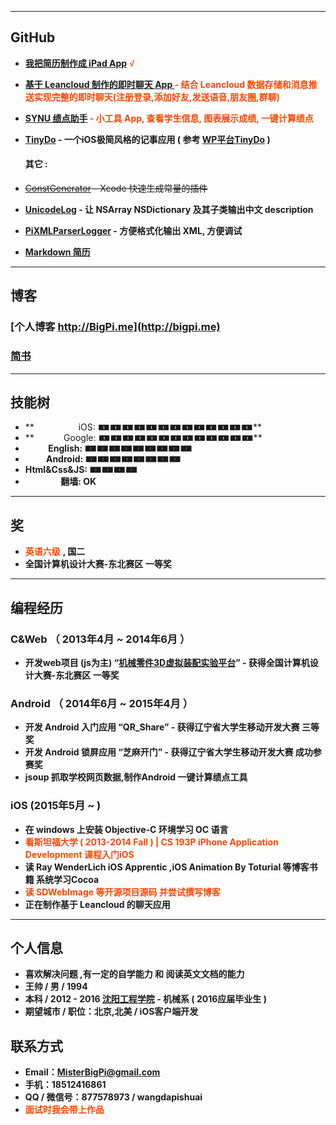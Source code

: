 
---
## GitHub

- **[我把简历制作成 iPad App](https://github.com/Big-Pi/MyResume)**  <font color=#FF4500 >√</font>

- <font color=#FF4500 >**[基于 Leancloud 制作的即时聊天 App ](https://github.com/Big-Pi/PiChat)  - 结合 Leancloud 数据存储和消息推送实现完整的即时聊天(注册登录,添加好友,发送语音,朋友圈,群聊)**</font>

- <font color=#FF4500 >**[SYNU 绩点助手](https://github.com/Big-Pi/GPAQuery) - 小工具 App, 查看学生信息, 图表展示成绩, 一键计算绩点**</font>

- **[TinyDo](https://github.com/Big-Pi/TinyDo) - 一个iOS极简风格的记事应用   ( 参考 [WP平台TinyDo](http://www.windowsphone.com/zh-cn/store/app/tinydo/ea0f699d-f6c0-4008-a228-8d9d1974c2c6) )**  

  #### 其它 :

- ~~[ConstGenerator](https://github.com/Big-Pi/ConstGenerator) - Xcode 快速生成常量的插件~~

- **[UnicodeLog](https://github.com/Big-Pi/UnicodeLog) - 让 NSArray NSDictionary 及其子类输出中文 description**

- **[PiXMLParserLogger](https://github.com/Big-Pi/PiXMLParserLogger) - 方便格式化输出 XML, 方便调试**

- **[Markdown 简历](https://github.com/Big-Pi/Resume.md)**

---


## 博客

### [个人博客 http://BigPi.me](http://bigpi.me)


### [简书](http://www.jianshu.com/users/192cd7521ac8/latest_articles)

---

## 技能树

- **                  iOS: 🀰🀰🀰🀰🀰🀰🀰🀰🀰🀰🀰🀰🀰**
- **            Google: 🀰🀰🀰🀰🀰🀰🀰🀰🀰🀰🀰🀰🀰**
- **&nbsp;&nbsp;&nbsp;&nbsp;&nbsp;&nbsp;&nbsp;&nbsp;&nbsp;&nbsp;&nbsp;English: 🀰🀰🀰🀰🀰🀰🀰🀰🀰**
- **&nbsp;&nbsp;&nbsp;&nbsp;&nbsp;&nbsp;&nbsp;&nbsp;&nbsp;&nbsp;Android: 🀰🀰🀰🀰🀰🀰🀰🀰**
- **Html&Css&JS: 🀰🀰🀰🀰**
- **&nbsp;&nbsp;&nbsp;&nbsp;&nbsp;&nbsp;&nbsp;&nbsp;&nbsp;&nbsp;&nbsp;&nbsp;&nbsp;&nbsp;&nbsp;&nbsp;&nbsp;翻墙: OK**


---

## 奖

- <font color=#FF4500 >**英语六级**</font> **, 国二**
- **全国计算机设计大赛-东北赛区 一等奖**

---

## 编程经历

###     C&Web （ 2013年4月 ~ 2014年6月 ）

- **开发web项目 (js为主) “[机械零件3D虚拟装配实验平台](https://github.com/Big-Pi/Mechanical-Part-Assemble-Virtual-experiment-platform)” - 获得全国计算机设计大赛-东北赛区 一等奖**

###     Android （ 2014年6月 ~ 2015年4月 ）

- **开发 Android 入门应用 “QR_Share” - 获得辽宁省大学生移动开发大赛 三等奖**
- **开发 Android 锁屏应用 “芝麻开门” - 获得辽宁省大学生移动开发大赛 成功参赛奖**
- **jsoup 抓取学校网页数据,制作Android 一键计算绩点工具**

###     iOS (2015年5月 ~ )

- **在 windows 上安装 Objective-C 环境学习 OC 语言**
- <font color=#FF4500 >**看斯坦福大学 ( 2013-2014 Fall ) | CS 193P iPhone Application Development 课程入门iOS**</font>
- **读 Ray WenderLich iOS Apprentic ,iOS Animation By Toturial 等博客书籍 系统学习Cocoa** 
- <font color=#FF4500 >**读 SDWebImage 等开源项目源码 并尝试撰写博客**</font>
- **正在制作基于 Leancloud 的聊天应用**

---

## 个人信息

- **喜欢解决问题 ,有一定的自学能力 和 阅读英文文档的能力**
- **王帅 / 男 / 1994**
- **本科 / 2012 - 2016 [沈阳工程学院](http://www.sie.edu.cn) - 机械系 ( 2016应届毕业生 )**
- **期望城市 / 职位：北京,北美 / iOS客户端开发**

## 联系方式

- **Email：MisterBigPi@gmail.com**
- **手机：18512416861**
- **QQ / 微信号：877578973 / wangdapishuai**
- <font color=#FF4500 >**面试时我会带上作品**</font>